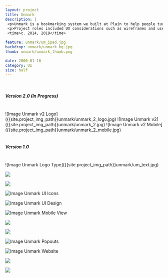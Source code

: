 ```yaml
---
layout: project
title: Unmark
description: |
 <p>Unmark is a bookmarking system we built at Plain to help people turn the things they save from the web into actionable items. We call it the to-do list for bookmarks. It's a progressive web app that works across all devices.</p>
 <p>Project roles included UX considerations such as wireframes and user flow charts, feature planning and spec documents, interface design, icon design, branding, website design and development.</p>
 <time>c. 2014, 2019</time>

feature: unmark/um_ipad.jpg
backdrop: unmark/unmark_bg.jpg
thumb: unmark/unmark_thumb.png

date: 2000-01-16
category: UI
size: half
---
```

<br>
<h5><span>Version 2.0 <em>(In Progress)</em></span></h5>
<br>
![Image Unmark v2 Logo]({{site.project_img_path}}unmark/unmark_2_logo.jpg)
![Image Unmark v2]({{site.project_img_path}}unmark/unmark_2.jpg)
![Image Unmark v2 Mobile]({{site.project_img_path}}unmark/unmark_2_mobile.jpg)
<br><br>
<h5><span>Version 1.0</span></h5>
<br>
![Image Unmark Logo Type]({{site.project_img_path}}unmark/um_text.jpg)

<p class="half"><img src="{{site.project_img_path}}unmark/um_mark.jpg"></p>
<p class="half"><img src="{{site.project_img_path}}unmark/um_breakdown.jpg"></p>

![Image Unmark UI Icons]({{site.project_img_path}}unmark/um_icons.jpg)

![Image Unmark UI Design]({{site.project_img_path}}unmark/um_stream.jpg)

![Image Unmark Mobile View]({{site.project_img_path}}unmark/um_mobile.jpg)

<p class="half"><img src="{{site.project_img_path}}unmark/um_chrome.jpg"></p>
<p class="half"><img src="{{site.project_img_path}}unmark/um_handy_blue.jpg"></p>

![Image Unmark Popouts]({{site.project_img_path}}unmark/um_popout.jpg)

![Image Unmark Website]({{site.project_img_path}}unmark/um_site.jpg)

<p class="half"><img src="{{site.project_img_path}}unmark/demo.gif"></p>
<p class="half"><img src="{{site.project_img_path}}unmark/website_animation.gif"></p>
